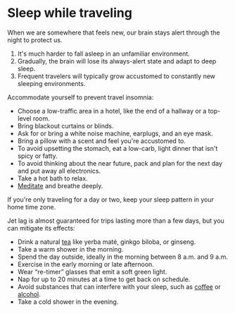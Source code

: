
# Sleep while traveling

When we are somewhere that feels new, our brain stays alert through the night to protect us.

1. It's much harder to fall asleep in an unfamiliar environment.
2. Gradually, the brain will lose its always-alert state and adapt to deep sleep.
3. Frequent travelers will typically grow accustomed to constantly new sleeping environments.

Accommodate yourself to prevent travel insomnia:

- Choose a low-traffic area in a hotel, like the end of a hallway or a top-level room.
- Bring blackout curtains or blinds.
- Ask for or bring a white noise machine, earplugs, and an eye mask.
- Bring a pillow with a scent and feel you're accustomed to.
- To avoid upsetting the stomach, eat a low-carb, light dinner that isn't spicy or fatty.
- To avoid thinking about the near future, pack and plan for the next day and put away all electronics.
- Take a hot bath to relax.
- [Meditate](awareness-meditation.md) and breathe deeply.

If you're only traveling for a day or two, keep your sleep pattern in your home time zone.

Jet lag is almost guaranteed for trips lasting more than a few days, but you can mitigate its effects:

- Drink a natural [tea](fun-tea.md) like yerba maté, ginkgo biloba, or ginseng.
- Take a warm shower in the morning.
- Spend the day outside, ideally in the morning between 8 a.m. and 9 a.m.
- Exercise in the early morning or late afternoon.
- Wear “re-timer” glasses that emit a soft green light.
- Nap for up to 20 minutes at a time to get back on schedule.
- Avoid substances that can interfere with your sleep, such as [coffee](fun-coffee.md) or [alcohol](fun-alcohol.md).
- Take a cold shower in the evening.
